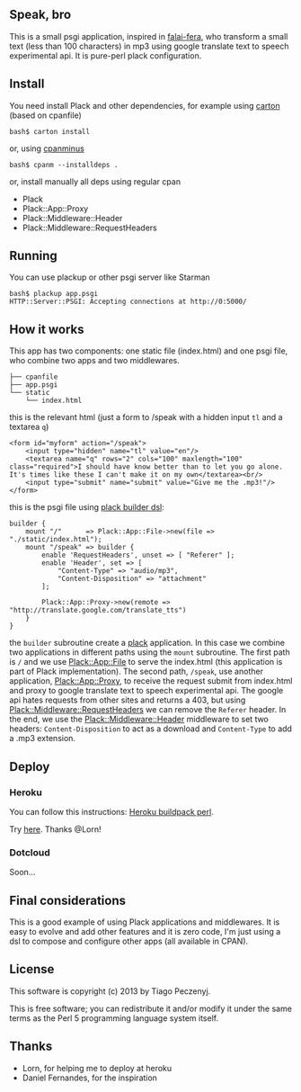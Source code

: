 ## Speak, bro

This is a small psgi application, inspired in [falai-fera](https://github.com/danielfm/falai-fera), who transform a small text (less than 100 characters) in mp3 using google translate text to speech experimental api. It is pure-perl plack configuration.

## Install

You need install Plack and other dependencies, for example using [carton](https://metacpan.org/module/Carton) (based on cpanfile)

	bash$ carton install

or, using [cpanminus](https://metacpan.org/module/App::cpanminus)

	bash$ cpanm --installdeps .
	
or, install manually all deps using regular cpan

* Plack
* Plack::App::Proxy
* Plack::Middleware::Header
* Plack::Middleware::RequestHeaders
	
## Running	

You can use plackup or other psgi server like Starman

	bash$ plackup app.psgi
	HTTP::Server::PSGI: Accepting connections at http://0:5000/
	
## How it works

This app has two components: one static file (index.html) and one psgi file, who combine two apps and two middlewares. 

	├── cpanfile
	├── app.psgi
	└── static
	    └── index.html

this is the relevant html (just a form to /speak with a hidden input `tl` and a textarea `q`)

	<form id="myform" action="/speak">
		<input type="hidden" name="tl" value="en"/>
		<textarea name="q" rows="2" cols="100" maxlength="100" class="required">I should have know better than to let you go alone.
	It's times like these I can't make it on my own</textarea><br/>
		<input type="submit" name="submit" value="Give me the .mp3!"/>
	</form>


this is the psgi file using [plack builder dsl](https://metacpan.org/module/Plack::Builder):

	builder { 
		mount "/"      => Plack::App::File->new(file => "./static/index.html");
		mount "/speak" => builder {
			enable 'RequestHeaders', unset => [ "Referer" ];
			enable 'Header', set => [
				"Content-Type" => "audio/mp3", 
				"Content-Disposition" => "attachment" 
			];

			Plack::App::Proxy->new(remote => "http://translate.google.com/translate_tts")
		}
	}
	
the `builder` subroutine create a [plack](https://metacpan.org/release/Plack) application. In this case we combine two applications in different paths using the `mount` subroutine. The first path is `/` and we use [Plack::App::File](https://metacpan.org/module/Plack::App::File) to serve the index.html (this application is part of Plack implementation). The second path, `/speak`, use another application, [Plack::App::Proxy](https://metacpan.org/module/Plack::App::Proxy), to receive the request submit from index.html and proxy to google translate text to speech experimental api. The google api hates requests from other sites and returns a 403, but using [Plack::Middleware::RequestHeaders](https://metacpan.org/module/Plack::Middleware::RequestHeaders) we can remove the `Referer` header. In the end, we use the [Plack::Middleware::Header](https://metacpan.org/module/Plack::Middleware::Header) middleware to set two headers: `Content-Disposition` to act as a download and `Content-Type` to add a .mp3 extension.

## Deploy

### Heroku 

You can follow this instructions: [Heroku buildpack perl](https://github.com/miyagawa/heroku-buildpack-perl).

Try [here](http://speak-bro.herokuapp.com). Thanks @Lorn!

### Dotcloud

Soon...

## Final considerations

This is a good example of using Plack applications and middlewares. It is easy to evolve and add other features and it is zero code, I'm just using a dsl to compose and configure other apps (all available in CPAN).

## License

This software is copyright (c) 2013 by Tiago Peczenyj.
 
This is free software; you can redistribute it and/or modify it under
the same terms as the Perl 5 programming language system itself.

## Thanks

* Lorn, for helping me to deploy at heroku
* Daniel Fernandes, for the inspiration
